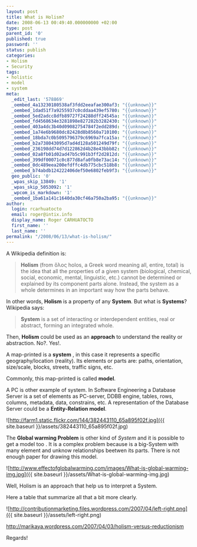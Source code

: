 ```yaml
---
layout: post
title: What is Holism?
date: 2008-06-13 00:49:40.000000000 +02:00
type: post
parent_id: '0'
published: true
password: ''
status: publish
categories:
- Holism
- Security
tags:
- holistic
- model
- system
meta:
  _edit_last: '578869'
  _oembed_4a13230180538af3fdd2eeafae300af3: "{{unknown}}"
  _oembed_1dad51f7a9255937c0cddaa439ef5780: "{{unknown}}"
  _oembed_5ed2adcc8dfb89727f24288dff24545a: "{{unknown}}"
  _oembed_fd4568634e3281898e827282b3282430: "{{unknown}}"
  _oembed_403a4dc3b40d09082754784f2edd289d: "{{unknown}}"
  _oembed_1a74e6b9680dc82428d8b8560a710100: "{{unknown}}"
  _oembed_18bda7c0b5095796379c6969a7fca15a: "{{unknown}}"
  _oembed_b2a738043095d7ad4d128a501249d79f: "{{unknown}}"
  _oembed_236198dd74d7d122862d4b28e43bbb82: "{{unknown}}"
  _oembed_02a8fb01d02ad47b5c991b3ff2d2812d: "{{unknown}}"
  _oembed_399df00071c0c877d8afa0fb8e73ac14: "{{unknown}}"
  _oembed_0dc489eea200efdffc4db775cbc518b8: "{{unknown}}"
  _oembed_b74abdb124222406def50e6802feb9f3: "{{unknown}}"
  geo_public: '0'
  _wpas_skip_13849: '1'
  _wpas_skip_5053092: '1'
  _wpcom_is_markdown: '1'
  _oembed_1ba61a141c1640da30cf46a750a2ba95: "{{unknown}}"
author:
  login: rcarhuatocto
  email: roger@intix.info
  display_name: Roger CARHUATOCTO
  first_name: ''
  last_name: ''
permalink: "/2008/06/13/what-is-holism/"
---
```

A Wikipedia definition is:

  


>   
>  **Holism** (from ὅλος holos, a Greek word meaning all, entire, total) is the idea that all the properties of a given system (biological, chemical, social, economic, mental, linguistic, etc.) cannot be determined or explained by its component parts alone. Instead, the system as a whole determines in an important way how the parts behave.  
> 

  


In other words, **Holism** is a property of any **System**. But what is **Systems**? Wikipedia says:

  


>   
>  **System** is a set of interacting or interdependent entities, real or abstract, forming an integrated whole.  
> 

  


Then, **Holism** could be used as an **approach** to understand the reality or abstraction. No?. Yes!.  
  


  


A map-printed is a **system** , in this case it represents a specific geography/location (reality). Its elements or parts are: paths, orientation, size/scale, blocks, streets, traffic signs, etc.  
  
Commonly, this map-printed is called **model**.

  


A PC is other example of system. In Software Engineering a Database Server is a set of elements as PC-server, DDBB engine, tables, rows, columns, metadata, data, constrains, etc. A representation of the Database Server could be a **Entity-Relation model**.

  


![http://farm1.static.flickr.com/144/382443110_65a895f02f.jpg]({{ site.baseurl }}/assets/382443110_65a895f02f.jpg)

  


The **Global warming Problem** is other kind of _System_ and it is possible to get a model too . It is a complex problem because is a big-System with many element and unknow relationships beetwen its parts. There is not enough paper for drawing this model.

  


![http://www.effectofglobalwarming.com/images/What-is-global-warming-img.jpg]({{ site.baseurl }}/assets/What-is-global-warming-img.jpg)

  


Well, Holism is an approach that help us to interpret a System.

  


Here a table that summarize all that a bit more clearly.

  


![http://contributionmarketing.files.wordpress.com/2007/04/left-right.png]({{ site.baseurl }}/assets/left-right.png)

  


http://marikaya.wordpress.com/2007/04/03/holism-versus-reductionism

  


Regards!

  

